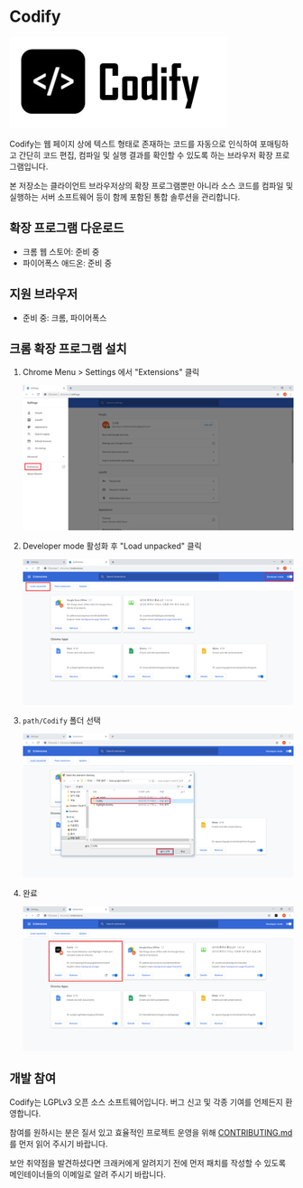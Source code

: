 ﻿# Codify
![banner3](./Codify/images/banner3.png)

Codify는 웹 페이지 상에 텍스트 형태로 존재하는 코드를 자동으로 인식하여 포매팅하고 간단히 코드 편집, 컴파일 및 실행 결과를 확인할 수 있도록 하는 브라우저 확장 프로그램입니다.

본 저장소는 클라이언트 브라우저상의 확장 프로그램뿐만 아니라 소스 코드를 컴파일 및 실행하는 서버 소프트웨어 등이 함께 포함된 통합 솔루션을 관리합니다.

## 확장 프로그램 다운로드

- 크롬 웹 스토어: 준비 중
- 파이어폭스 애드온: 준비 중

## 지원 브라우저

- 준비 중: 크롬, 파이어폭스

## 크롬 확장 프로그램 설치
1. Chrome Menu > Settings 에서 "Extensions" 클릭

    ![Step1](./Codify/images/Step1.png)
2. Developer mode 활성화 후 "Load unpacked" 클릭

    ![Step2](./Codify/images/Step2.png)
3. `path/Codify` 폴더 선택

    ![Step3](./Codify/images/Step3.png)
4. 완료

    ![Step4](./Codify/images/Step4.png)

## 개발 참여

Codify는 LGPLv3 오픈 소스 소프트웨어입니다. 버그 신고 및 각종 기여를 언제든지 환영합니다.

참여를 원하시는 분은 질서 있고 효율적인 프로젝트 운영을 위해 [CONTRIBUTING.md](./CONTRIBUTING.md)를 먼저 읽어 주시기 바랍니다.

보안 취약점을 발견하셨다면 크래커에게 알려지기 전에 먼저 패치를 작성할 수 있도록 메인테이너들의 이메일로 알려 주시기 바랍니다.
